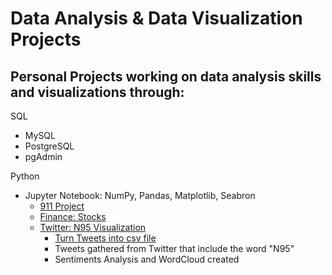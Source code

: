 # Data Analysis & Data Visualization Projects
## Personal Projects working on data analysis skills and visualizations through:

SQL 
  - MySQL
  - PostgreSQL
  - pgAdmin
 
Python
  - Jupyter Notebook: NumPy, Pandas, Matplotlib, Seabron
    - [911 Project](https://github.com/laurenbayson/Data-Analysis-Projects/blob/main/Jupyter%20Notebook%20Python/911%20Calls%20Data%20Project%20.ipynb)
    - [Finance: Stocks](https://github.com/laurenbayson/Data-Analysis-Projects/blob/main/Jupyter%20Notebook%20Python/Finance%20Stocks%20Project.ipynb)
    - [Twitter: N95 Visualization](https://github.com/laurenbayson/Data-Analysis-Projects/blob/main/Twitter/twitter%20N95%20visualization.ipynb)
      - [Turn Tweets into csv file](https://github.com/laurenbayson/Data-Analysis-Projects/blob/main/Twitter/get_tweets.py)
      -   Tweets gathered from Twitter that include the word "N95"
      -   Sentiments Analysis and WordCloud created
  
